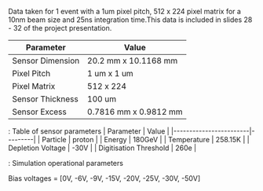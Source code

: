 Data taken for 1 event with a 1um pixel pitch, 512 x 224 pixel matrix for a 10nm beam size and 25ns integration time.This data is included in slides 28 - 32 of the project presentation.


| Parameter        | Value                     |
|------------------|---------------------------|
| Sensor Dimension | 20.2 mm x 10.1168 mm      |
| Pixel Pitch      | 1 um x 1 um               |
| Pixel Matrix     | 512 x 224                 |
| Sensor Thickness | 100 um                    |
| Sensor Excess    | 0.7816 mm x 0.9812 mm     |


: Table of sensor parameters
| Parameter              | Value   |
|------------------------|---------|
| Particle               | proton  |
| Energy                 | 180GeV  |
| Temperature            | 258.15K |
| Depletion Voltage      | -30V    |
| Digitisation Threshold | 260e    |

: Simulation operational parameters

Bias voltages = [0V, -6V, -9V, -15V, -20V, -25V, -30V, -50V]
